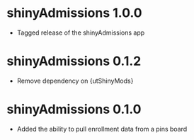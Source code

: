 # shinyAdmissions 1.0.0

* Tagged release of the shinyAdmissions app

# shinyAdmissions 0.1.2

* Remove dependency on {utShinyMods}

# shinyAdmissions 0.1.0

* Added the ability to pull enrollment data from a pins board
